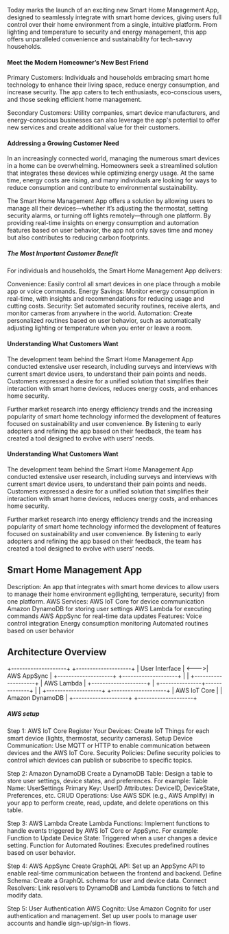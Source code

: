 Today marks the launch of an exciting new Smart Home Management App, designed to seamlessly integrate with smart home devices, giving users full control over their home environment from a single, intuitive platform. From lighting and temperature to security and energy management, this app offers unparalleled convenience and sustainability for tech-savvy households.

#### Meet the Modern Homeowner’s New Best Friend

Primary Customers: Individuals and households embracing smart home technology to enhance their living space, reduce energy consumption, and increase security. The app caters to tech enthusiasts, eco-conscious users, and those seeking efficient home management.

Secondary Customers: Utility companies, smart device manufacturers, and energy-conscious businesses can also leverage the app's potential to offer new services and create additional value for their customers.

#### Addressing a Growing Customer Need

In an increasingly connected world, managing the numerous smart devices in a home can be overwhelming. Homeowners seek a streamlined solution that integrates these devices while optimizing energy usage. At the same time, energy costs are rising, and many individuals are looking for ways to reduce consumption and contribute to environmental sustainability.

The Smart Home Management App offers a solution by allowing users to manage all their devices—whether it’s adjusting the thermostat, setting security alarms, or turning off lights remotely—through one platform. By providing real-time insights on energy consumption and automation features based on user behavior, the app not only saves time and money but also contributes to reducing carbon footprints.

##### The Most Important Customer Benefit

For individuals and households, the Smart Home Management App delivers:

Convenience: Easily control all smart devices in one place through a mobile app or voice commands.
Energy Savings: Monitor energy consumption in real-time, with insights and recommendations for reducing usage and cutting costs.
Security: Set automated security routines, receive alerts, and monitor cameras from anywhere in the world.
Automation: Create personalized routines based on user behavior, such as automatically adjusting lighting or temperature when you enter or leave a room.

#### Understanding What Customers Want

The development team behind the Smart Home Management App conducted extensive user research, including surveys and interviews with current smart device users, to understand their pain points and needs. Customers expressed a desire for a unified solution that simplifies their interaction with smart home devices, reduces energy costs, and enhances home security.

Further market research into energy efficiency trends and the increasing popularity of smart home technology informed the development of features focused on sustainability and user convenience. By listening to early adopters and refining the app based on their feedback, the team has created a tool designed to evolve with users’ needs.

#### Understanding What Customers Want

The development team behind the Smart Home Management App conducted extensive user research, including surveys and interviews with current smart device users, to understand their pain points and needs. Customers expressed a desire for a unified solution that simplifies their interaction with smart home devices, reduces energy costs, and enhances home security.

Further market research into energy efficiency trends and the increasing popularity of smart home technology informed the development of features focused on sustainability and user convenience. By listening to early adopters and refining the app based on their feedback, the team has created a tool designed to evolve with users’ needs.


## Smart Home Management App


Description: An app that integrates with smart home devices to allow users to manage their home environment eg(lighting, temperature, security) from one platform.
AWS Services:
AWS IoT Core for device communication
Amazon DynamoDB for storing user settings
AWS Lambda for executing commands
AWS AppSync for real-time data updates
Features:
Voice control integration
Energy consumption monitoring
Automated routines based on user behavior


## Architecture Overview

+--------------------+       +--------------------+
|   User Interface    | <--->|  AWS AppSync       |
+--------------------+       +--------------------+
                                  |
                                  |
                           +--------------------+
                           |   AWS Lambda       |
                           +--------------------+
                                  |
                  +---------------+--------------+
                  |                              |
       +--------------------+          +--------------------+
       |    AWS IoT Core    |          |  Amazon DynamoDB   |
       +--------------------+          +--------------------+


##### AWS setup

Step 1: AWS IoT Core
Register Your Devices: Create IoT Things for each smart device (lights, thermostat, security cameras).
Setup Device Communication: Use MQTT or HTTP to enable communication between devices and the AWS IoT Core.
Security Policies: Define security policies to control which devices can publish or subscribe to specific topics.


Step 2: Amazon DynamoDB
Create a DynamoDB Table: Design a table to store user settings, device states, and preferences. For example:
Table Name: UserSettings
Primary Key: UserID
Attributes: DeviceID, DeviceState, Preferences, etc.
CRUD Operations: Use AWS SDK (e.g., AWS Amplify) in your app to perform create, read, update, and delete operations on this table.

Step 3: AWS Lambda
Create Lambda Functions: Implement functions to handle events triggered by AWS IoT Core or AppSync. For example:
Function to Update Device State: Triggered when a user changes a device setting.
Function for Automated Routines: Executes predefined routines based on user behavior.

Step 4: AWS AppSync
Create GraphQL API: Set up an AppSync API to enable real-time communication between the frontend and backend.
Define Schema: Create a GraphQL schema for user and device data.
Connect Resolvers: Link resolvers to DynamoDB and Lambda functions to fetch and modify data.

Step 5: User Authentication
AWS Cognito: Use Amazon Cognito for user authentication and management. Set up user pools to manage user accounts and handle sign-up/sign-in flows.


